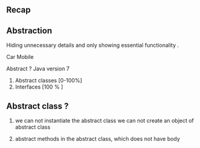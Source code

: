 ## Recap 


## Abstraction 


Hiding unnecessary details and only showing essential functionality . 


Car 
Mobile 

Abstract ? 
Java version 7 

1. Abstract classes [0-100%]
2. Interfaces  [100 % ]




## Abstract class ? 

1. we can not instantiate the abstract class 
we can not create an object of abstract class 

2. abstract methods in the abstract class, which does not have body 












